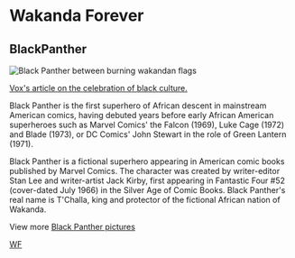 <!--Just in case-->
<h1 id= "Wakanda forever"> Wakanda Forever</h1>
<h2>BlackPanther</h2>
<main>
  <img src="https://pixel.nymag.com/imgs/daily/vulture/2018/02/01/black-panther/lede.w700.h700.jpg" alt="Black Panther between    burning wakandan flags">
  
  <a href="https://www.vox.com/culture/2018/2/23/17028826/black-panther-wakanda-culture-marvel"> Vox's article on the celebration of black culture.</a>
         
  <p>Black Panther is the first superhero of African descent in mainstream American comics, having debuted years before early      African American superheroes such as Marvel Comics' the Falcon (1969), Luke Cage (1972) and Blade (1973), or DC Comics' John    Stewart in the role of Green Lantern (1971).</p>
  
  <p>Black Panther is a fictional superhero appearing in American comic books published by Marvel Comics. The character was        created by writer-editor Stan Lee and writer-artist Jack Kirby, first appearing in Fantastic Four #52 (cover-dated July        1966) in the Silver Age of Comic Books. Black Panther's real name is T'Challa, king and protector of the fictional African      nation of Wakanda.</p>
  
  <p> View more <a target="_blank" href="https://br.pinterest.com/hleefranks/black-panther-marvel/">Black Panther pictures</a></p>
  
  <a href="#"></a>
  
  <a href = "#wakanda forever"> WF</a>
</main>
